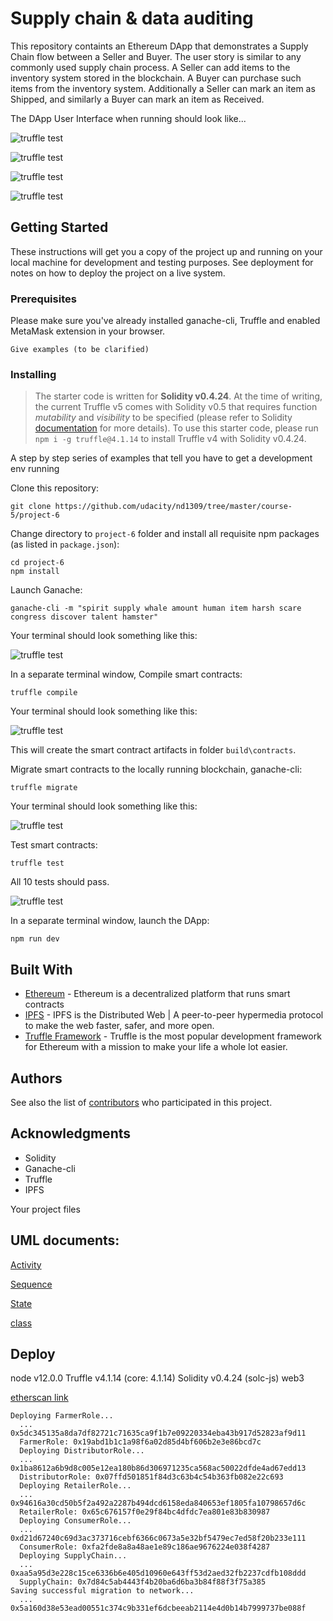 # Supply chain & data auditing

This repository containts an Ethereum DApp that demonstrates a Supply Chain flow between a Seller and Buyer. The user story is similar to any commonly used supply chain process. A Seller can add items to the inventory system stored in the blockchain. A Buyer can purchase such items from the inventory system. Additionally a Seller can mark an item as Shipped, and similarly a Buyer can mark an item as Received.

The DApp User Interface when running should look like...

![truffle test](images/ftc_product_overview.png)

![truffle test](images/ftc_farm_details.png)

![truffle test](images/ftc_product_details.png)

![truffle test](images/ftc_transaction_history.png)


## Getting Started

These instructions will get you a copy of the project up and running on your local machine for development and testing purposes. See deployment for notes on how to deploy the project on a live system.

### Prerequisites

Please make sure you've already installed ganache-cli, Truffle and enabled MetaMask extension in your browser.

```
Give examples (to be clarified)
```

### Installing

> The starter code is written for **Solidity v0.4.24**. At the time of writing, the current Truffle v5 comes with Solidity v0.5 that requires function *mutability* and *visibility* to be specified (please refer to Solidity [documentation](https://docs.soliditylang.org/en/v0.5.0/050-breaking-changes.html) for more details). To use this starter code, please run `npm i -g truffle@4.1.14` to install Truffle v4 with Solidity v0.4.24. 

A step by step series of examples that tell you have to get a development env running

Clone this repository:

```
git clone https://github.com/udacity/nd1309/tree/master/course-5/project-6
```

Change directory to ```project-6``` folder and install all requisite npm packages (as listed in ```package.json```):

```
cd project-6
npm install
```

Launch Ganache:

```
ganache-cli -m "spirit supply whale amount human item harsh scare congress discover talent hamster"
```

Your terminal should look something like this:

![truffle test](images/ganache-cli.png)

In a separate terminal window, Compile smart contracts:

```
truffle compile
```

Your terminal should look something like this:

![truffle test](images/truffle_compile.png)

This will create the smart contract artifacts in folder ```build\contracts```.

Migrate smart contracts to the locally running blockchain, ganache-cli:

```
truffle migrate
```

Your terminal should look something like this:

![truffle test](images/truffle_migrate.png)

Test smart contracts:

```
truffle test
```

All 10 tests should pass.

![truffle test](images/truffle_test.png)

In a separate terminal window, launch the DApp:

```
npm run dev
```

## Built With

* [Ethereum](https://www.ethereum.org/) - Ethereum is a decentralized platform that runs smart contracts
* [IPFS](https://ipfs.io/) - IPFS is the Distributed Web | A peer-to-peer hypermedia protocol
to make the web faster, safer, and more open.
* [Truffle Framework](http://truffleframework.com/) - Truffle is the most popular development framework for Ethereum with a mission to make your life a whole lot easier.


## Authors

See also the list of [contributors](https://github.com/your/project/contributors.md) who participated in this project.

## Acknowledgments

* Solidity
* Ganache-cli
* Truffle
* IPFS

Your project files

## UML documents:

[Activity](activity.png)

[Sequence](sequence.png)

[State](state.png)

[class](project-6.svg)


## Deploy 
node  v12.0.0
Truffle v4.1.14 (core: 4.1.14)
Solidity v0.4.24 (solc-js)
web3

[etherscan link](https://rinkeby.etherscan.io/address/0x7d84c5ab4443f4b20ba6d6ba3b84f88f3f75a385#code)
```
Deploying FarmerRole...
  ... 0x5dc345135a8da7df82721c71635ca9f1b7e09220334eba43b917d52823af9d11
  FarmerRole: 0x19abd1b1c1a98f6a02d85d4bf606b2e3e86bcd7c
  Deploying DistributorRole...
  ... 0x1ba8612a6b9d8c005e12ea180b86d306971235ca568ac50022dfde4ad67edd13
  DistributorRole: 0x07ffd501851f84d3c63b4c54b363fb082e22c693
  Deploying RetailerRole...
  ... 0x94616a30cd50b5f2a492a2287b494dcd6158eda840653ef1805fa10798657d6c
  RetailerRole: 0x65c676157f0e29f84bc4dfdc7ea801e83b830987
  Deploying ConsumerRole...
  ... 0xd21d67240c69d3ac373716cebf6366c0673a5e32bf5479ec7ed58f20b233e111
  ConsumerRole: 0xfa2fde8a8a48ae1e89c186ae9676224e038f4287
  Deploying SupplyChain...
  ... 0xaa5a95d3e228c15ce6336b6e405d10960e643ff53d2aed32fb2237cdfb108ddd
  SupplyChain: 0x7d84c5ab4443f4b20ba6d6ba3b84f88f3f75a385
Saving successful migration to network...
  ... 0x5a160d38e53ead00551c374c9b331ef6dcbeeab2114e4d0b14b7999737be088f
```
